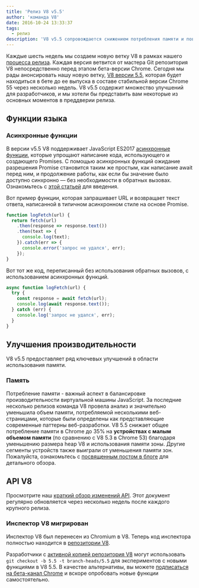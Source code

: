 ```yaml
---
title: 'Релиз V8 v5.5'
author: 'команда V8'
date: 2016-10-24 13:33:37
tags:
  - релиз
description: 'V8 v5.5 сопровождается снижением потребления памяти и повышением поддержки функций языка ECMAScript.'
---
```

Каждые шесть недель мы создаем новую ветку V8 в рамках нашего [процесса релиза](/docs/release-process). Каждая версия ветвится от мастера Git репозитория V8 непосредственно перед этапом бета-версии Chrome. Сегодня мы рады анонсировать нашу новую ветку, [V8 версии 5.5](https://chromium.googlesource.com/v8/v8.git/+log/branch-heads/5.5), которая будет находиться в бете до ее выпуска в составе стабильной версии Chrome 55 через несколько недель. V8 v5.5 содержит множество улучшений для разработчиков, и мы хотели бы представить вам некоторые из основных моментов в преддверии релиза.

<!--truncate-->
## Функции языка

### Асинхронные функции

В версии v5.5 V8 поддерживает JavaScript ES2017 [асинхронные функции](https://developers.google.com/web/fundamentals/getting-started/primers/async-functions), которые упрощают написание кода, использующего и создающего Promises. С помощью асинхронных функций ожидание разрешения Promise становится таким же простым, как написание await перед ним, и продолжение работы, как если бы значение было доступно синхронно — без необходимости в обратных вызовах. Ознакомьтесь с [этой статьей](https://developers.google.com/web/fundamentals/getting-started/primers/async-functions) для введения.

Вот пример функции, которая запрашивает URL и возвращает текст ответа, написанной в типичном асинхронном стиле на основе Promise.

```js
function logFetch(url) {
  return fetch(url)
    .then(response => response.text())
    .then(text => {
      console.log(text);
    }).catch(err => {
      console.error('запрос не удался', err);
    });
}
```

Вот тот же код, переписанный без использования обратных вызовов, с использованием асинхронных функций.

```js
async function logFetch(url) {
  try {
    const response = await fetch(url);
    console.log(await response.text());
  } catch (err) {
    console.log('запрос не удался', err);
  }
}
```

## Улучшения производительности

V8 v5.5 предоставляет ряд ключевых улучшений в области использования памяти.

### Память

Потребление памяти - важный аспект в балансировке производительности виртуальной машины JavaScript. За последние несколько релизов команда V8 провела анализ и значительно уменьшила объем памяти, потребляемой несколькими веб-страницами, которые были определены как представляющие современные паттерны веб-разработки. V8 5.5 снижает общее потребление памяти в Chrome до 35% на **устройствах с малым объемом памяти** (по сравнению с V8 5.3 в Chrome 53) благодаря уменьшению размера heap V8 и использования памяти зоны. Другие сегменты устройств также выиграли от уменьшения памяти зон. Пожалуйста, ознакомьтесь с [посвященным постом в блоге](/blog/optimizing-v8-memory) для детального обзора.

## API V8

Просмотрите наш [краткий обзор изменений API](https://docs.google.com/document/d/1g8JFi8T_oAE_7uAri7Njtig7fKaPDfotU6huOa1alds/edit). Этот документ регулярно обновляется через несколько недель после каждого крупного релиза.

### Инспектор V8 мигрирован

Инспектор V8 был перенесен из Chromium в V8. Теперь код инспектора полностью находится в [репозитории V8](https://chromium.googlesource.com/v8/v8/+/master/src/inspector/).

Разработчики с [активной копией репозитория V8](/docs/source-code#using-git) могут использовать `git checkout -b 5.5 -t branch-heads/5.5` для экспериментов с новыми функциями в V8 5.5. В качестве альтернативы, вы можете [подписаться на бета-канал Chrome](https://www.google.com/chrome/browser/beta.html) и вскоре опробовать новые функции самостоятельно.

